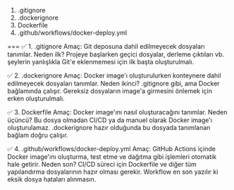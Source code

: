 1. .gitignore
2. .dockerignore
3. Dockerfile
4. .github/workflows/docker-deploy.yml


===
✅ 1. .gitignore
Amaç: Git deposuna dahil edilmeyecek dosyaları tanımlar.
Neden ilk? Projeye başlarken geçici dosyalar, derleme çıktıları vb. şeylerin yanlışlıkla Git'e eklenmemesi için ilk başta oluşturulmalı.

✅ 2. .dockerignore
Amaç: Docker image'ı oluşturulurken konteynere dahil edilmeyecek dosyaları tanımlar.
Neden ikinci? .gitignore gibi, ama Docker bağlamında çalışır. Gereksiz dosyaların image'a girmesini önlemek için erken oluşturulmalı.

✅ 3. Dockerfile
Amaç: Docker image'ını nasıl oluşturacağını tanımlar.
Neden üçüncü? Bu dosya olmadan CI/CD ya da manuel olarak Docker image'ı oluşturulamaz. .dockerignore hazır olduğunda bu dosyada tanımlanan bağlam doğru çalışır.

✅ 4. .github/workflows/docker-deploy.yml
Amaç: GitHub Actions içinde Docker image'ını oluşturma, test etme ve dağıtma gibi işlemleri otomatik hale getirir.
Neden son? CI/CD süreci için Dockerfile ve diğer tüm yapılandırma dosyalarının hazır olması gerekir. Workflow en son yazılır ki eksik dosya hataları alınmasın.
